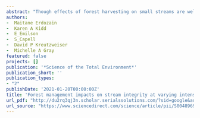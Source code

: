 ```yaml
--- 
abstract: "Though effects of forest harvesting on small streams are well documented, little is known about the cumulative effects in downstream systems. The hierarchical nature and longitudinal connectivity of river networks make them fundamentally cumulative, but lateral and vertical connectivity and instream processes can dissipate the downstream transport of water and materials. To elucidate such effects, we investigated how a suite of abiotic indicators changed from small streams to larger downstream sites (n = 6) within three basins ranging in forest management intensity (intensive, extensive, minimal) in New Brunswick (Canada) in the summer and fall of 2017 and 2018. Inorganic sediments, the inorganic/organic ratios and water temperatures significantly increased longitudinally, whereas nutrients and the fluorescence index of dissolved organic carbon (DOC; indication of terrestrial source) decreased. However, some …"
authors: 
-  Maitane Erdozain
-  Karen A Kidd
-  E_Emilson
-  S_Capell
-  David P Kreutzweiser
-  Michelle A Gray
featured: false
projects: []
publication: '*Science of the Total Environment*'
publication_short: ''
publication_types:
- "2"
publishDate: '2021-01-20T00:00:00Z'
title: 'Forest management impacts on stream integrity at varying intensities and spatial scales: Do abiotic effects accumulate spatially?'
url_pdf: "http://du2rq3qj3n.scholar.serialssolutions.com/?sid=google&auinit=M&aulast=Erdozain&atitle=Forest+management+impacts+on+stream+integrity+at+varying+intensities+and+spatial+scales:+Do+abiotic+effects+accumulate+spatially%3F&id=doi:10.1016/j.scitotenv.2020.141968&title=The+Science+of+the+total+environment&volume=753&date=2021&spage=141968&issn=0048-9697"
url_source: "https://www.sciencedirect.com/science/article/pii/S0048969720354978"
--- 
```



